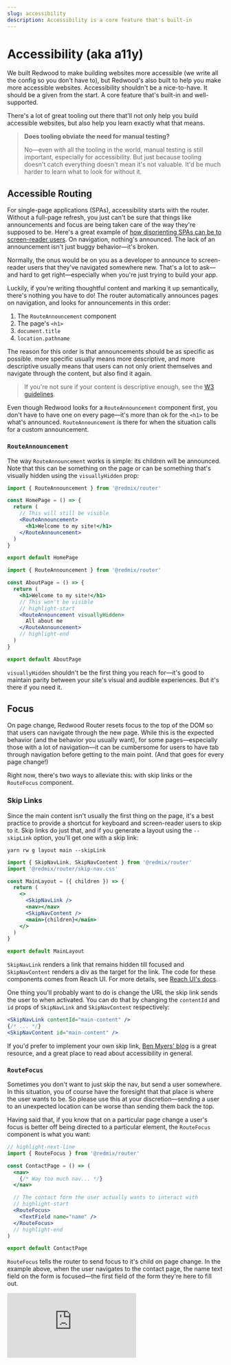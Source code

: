 ```yaml
---
slug: accessibility
description: Accessibility is a core feature that's built-in
---
```


# Accessibility (aka a11y)

We built Redwood to make building websites more accessible (we write all the config so you don't have to), but Redwood's also built to help you make more accessible websites.
Accessibility shouldn't be a nice-to-have.
It should be a given from the start.
A core feature that's built-in and well-supported.

There's a lot of great tooling out there that'll not only help you build accessible websites, but also help you learn exactly what that means.

> **Does tooling obviate the need for manual testing?**
>
> No—even with all the tooling in the world, manual testing is still important, especially for accessibility.
> But just because tooling doesn't catch everything doesn't mean it's not valuable.
> It'd be much harder to learn what to look for without it.

## Accessible Routing

For single-page applications (SPAs), accessibility starts with the router.
Without a full-page refresh, you just can't be sure that things like announcements and focus are being taken care of the way they're supposed to be.
Here's a great example of [how disorienting SPAs can be to screen-reader users](https://www.youtube.com/watch?v=NKTdNv8JpuM).
On navigation, nothing's announced.
The lack of an announcement isn't just buggy behavior—it's broken.

Normally, the onus would be on you as a developer to announce to screen-reader users that they've navigated somewhere new.
That's a lot to ask—and hard to get right—especially when you're just trying to build your app.

Luckily, if you're writing thoughtful content and marking it up semantically, there's nothing you have to do!
The router automatically announces pages on navigation, and looks for announcements in this order:

1. The `RouteAnnouncement` component
2. The page's `<h1>`
3. `document.title`
4. `location.pathname`

The reason for this order is that announcements should be as specific as possible.
more specific usually means more descriptive, and more descriptive usually means that users can not only orient themselves and navigate through the content, but also find it again.

> If you're not sure if your content is descriptive enough, see the [W3 guidelines](https://www.w3.org/WAI/WCAG21/Techniques/general/G88.html).

Even though Redwood looks for a `RouteAnnouncement` component first, you don't have to have one on every page—it's more than ok for the `<h1>` to be what's announced.
`RouteAnnouncement` is there for when the situation calls for a custom announcement.

### `RouteAnnouncement`

The way `RouteAnnouncement` works is simple: its children will be announced.
Note that this can be something on the page or can be something that's visually hidden using the `visuallyHidden` prop:

```jsx title="web/src/pages/HomePage/HomePage.js"
import { RouteAnnouncement } from '@redmix/router'

const HomePage = () => {
  return (
    // This will still be visible
    <RouteAnnouncement>
      <h1>Welcome to my site!</h1>
    </RouteAnnouncement>
  )
}

export default HomePage
```

```jsx title="web/src/pages/AboutPage/AboutPage.js"
import { RouteAnnouncement } from '@redmix/router'

const AboutPage = () => {
  return (
    <h1>Welcome to my site!</h1>
    // This won't be visible
    // highlight-start
    <RouteAnnouncement visuallyHidden>
      All about me
    </RouteAnnouncement>
    // highlight-end
  )
}

export default AboutPage
```

`visuallyHidden` shouldn't be the first thing you reach for—it's good to maintain parity between your site's visual and audible experiences.
But it's there if you need it.

## Focus

On page change, Redwood Router resets focus to the top of the DOM so that users can navigate through the new page.
While this is the expected behavior (and the behavior you usually want), for some pages—especially those with a lot of navigation—it can be cumbersome for users to have tab through navigation before getting to the main point.
(And that goes for every page change!)

Right now, there's two ways to alleviate this: with skip links or the `RouteFocus` component.

### Skip Links

Since the main content isn't usually the first thing on the page, it's a best practice to provide a shortcut for keyboard and screen-reader users to skip to it.
Skip links do just that, and if you generate a layout using the `--skipLink` option, you'll get one with a skip link:

```
yarn rw g layout main --skipLink
```

```jsx title="web/src/layouts/MainLayout/MainLayout.js"
import { SkipNavLink, SkipNavContent } from '@redmix/router'
import '@redmix/router/skip-nav.css'

const MainLayout = ({ children }) => {
  return (
    <>
      <SkipNavLink />
      <nav></nav>
      <SkipNavContent />
      <main>{children}</main>
    </>
  )
}

export default MainLayout
```

`SkipNavLink` renders a link that remains hidden till focused and `SkipNavContent` renders a div as the target for the link.
The code for these components comes from Reach UI. For more details, see [Reach UI's docs](https://reach.tech/skip-nav/#reach-skip-nav).

One thing you'll probably want to do is change the URL the skip link sends the user to when activated.
You can do that by changing the `contentId` and `id` props of `SkipNavLink` and `SkipNavContent` respectively:

```jsx
<SkipNavLink contentId="main-content" />
{/* ... */}
<SkipNavContent id="main-content" />
```

If you'd prefer to implement your own skip link, [Ben Myers' blog](https://benmyers.dev/blog/skip-links/) is a great resource, and a great place to read about accessibility in general.

### `RouteFocus`

Sometimes you don't want to just skip the nav, but send a user somewhere.
In this situation, you of course have the foresight that that place is where the user wants to be.
So please use this at your discretion—sending a user to an unexpected location can be worse than sending them back the top.

Having said that, if you know that on a particular page change a user's focus is better off being directed to a particular element, the `RouteFocus` component is what you want:

```jsx title="web/src/pages/ContactPage/ContactPage.js"
// highlight-next-line
import { RouteFocus } from '@redmix/router'

const ContactPage = () => (
  <nav>
    {/* Way too much nav... */}
  </nav>

  // The contact form the user actually wants to interact with
  // highlight-start
  <RouteFocus>
    <TextField name="name" />
  </RouteFocus>
  // highlight-end
)

export default ContactPage
```

`RouteFocus` tells the router to send focus to it's child on page change. In the example above, when the user navigates to the contact page, the name text field on the form is focused—the first field of the form they're here to fill out.

<div class="video-container">
  <iframe src="https://www.youtube.com/embed/T1zs77LU68w?t=3240" frameborder="0" allow="accelerometer; autoplay; encrypted-media; gyroscope; picture-in-picture; modestbranding; showinfo=0; fullscreen"></iframe>
</div>
